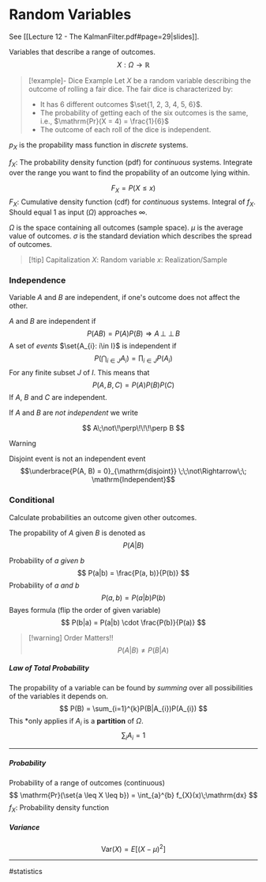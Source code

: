 # Random Variables
See [[Lecture 12 - The KalmanFilter.pdf#page=29|slides]].

Variables that describe a range of outcomes.
$$
X: \Omega \rightarrow \mathbb{R}
$$

>[!example]- Dice Example
>Let $X$ be a random variable describing the outcome of rolling a fair dice. The fair dice is characterized by:
>- It has $6$ different outcomes $\set{1, 2, 3, 4, 5, 6}$.
>- The probability of getting each of the six outcomes is the same, i.e., $\mathrm{Pr}(X = 4) = \frac{1}{6}$
>- The outcome of each roll of the dice is independent.

$p_{X}$ is the propability mass function in *discrete* systems.

$f_{X}$: The probability density function (pdf) for *continuous* systems. Integrate over the range you want to find the propability of an outcome lying within.

$$
F_{X} = P(X \leq x)
$$
$F_{X}$: Cumulative density function (cdf) for *continuous* systems. Integral of $f_X$. Should equal $1$ as input ($\Omega$) approaches $\infty$.

$\Omega$ is the space containing all outcomes (sample space).
$\mu$ is the average value of outcomes.
$\sigma$ is the standard deviation which describes the spread of outcomes.

>[!tip] Capitalization
>$X$: Random variable
>$x$: Realization/Sample

### Independence

Variable $A$ and $B$ are independent, if one's outcome does not affect the other.

$A$ and $B$ are independent if
$$
P(AB) = P(A)P(B)
\Rightarrow A \, {\perp\!\!\!\perp} \, B
$$
A set of *events* $\set{A_{i}: i\in I}$ is independent if
$$
P\left( \bigcap_{i \in J} A_{i} \right) = \prod_{i \in J} P(A_i)
$$
For any finite subset $J$ of $I$. This means that
$$
P(A, B, C) = P(A)P(B)P(C)
$$
If $A$, $B$ and $C$ are independent.

If $A$ and $B$ are *not independent*  we write

$$
A\;\not\!\perp\!\!\!\perp B
$$

>[!warning]
> Disjoint event is not an independent event
>$$\underbrace{P(A, B) = 0}_{\mathrm{disjoint}} \;\;\not\Rightarrow\;\; \mathrm{Independent}$$

### Conditional
Calculate probabilities an outcome given other outcomes.

The propability of $A$ given $B$ is denoted as
$$
P(A|B)
$$

Probability of $a$ *given* $b$
$$
P(a|b) = \frac{P(a, b)}{P(b)}
$$
Probability of $a$ *and* $b$
$$
P(a, b) = P(a|b)P(b)
$$
Bayes formula (flip the order of given variable)
$$
P(b|a) = P(a|b) \cdot \frac{P(b)}{P(a)}
$$

>[!warning] Order Matters!!
>$$P(A|B) \not= P(B|A)$$

##### Law of Total Probability
The propability of a variable can be found by *summing* over all possibilities of the variables it depends on.
$$
P(B) = \sum_{i=1}^{k}P(B|A_{i})P(A_{i})
$$
This *only applies if $A_{i}$ is a **partition** of $\Omega$.
$$
\sum_{i} A_{i} = 1
$$

---

##### Probability
Probability of a range of outcomes (continuous)
$$
\mathrm{Pr}(\set{a \leq X \leq b}) = \int_{a}^{b} f_{X}(x)\;\mathrm{dx}
$$
$f_{X}$: Probability density function

##### Variance
$$
\mathrm{Var}(X) = E[(X - \mu)^2]
$$


---
#statistics
